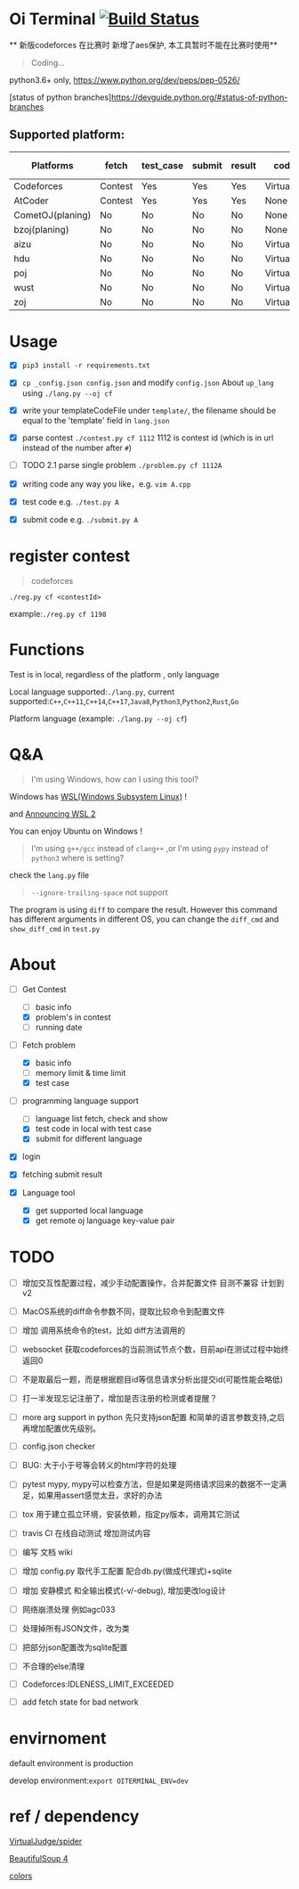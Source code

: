 # Oi Terminal [![Build Status](https://travis-ci.org/CroMarmot/oiTerminal.svg?branch=dev)](https://travis-ci.org/CroMarmot/oiTerminal)

** 新版codeforces 在比赛时 新增了aes保护, 本工具暂时不能在比赛时使用**


> Coding...


python3.6+ only, https://www.python.org/dev/peps/pep-0526/

[status of python branches]https://devguide.python.org/#status-of-python-branches

## Supported platform:

|Platforms|fetch|test_case|submit|result|code ref|short name|contest/problem example|
|---|---|---|---|---|---|---|---|
|Codeforces|Contest|Yes|Yes|Yes|VirtualJudge|cf|1112|
|AtCoder|Contest|Yes|Yes|Yes|None |ac|abc101|
|CometOJ(planing)|No|No|No|No|None |comet|2|
|bzoj(planing)|No|No|No|No|None |bz||
|aizu|No|No|No|No|VirtualJudge|||
|hdu|No|No|No|No|VirtualJudge|||
|poj|No|No|No|No|VirtualJudge|||
|wust|No|No|No|No|VirtualJudge|||
|zoj|No|No|No|No|VirtualJudge|||

# Usage

- [x] `pip3 install -r requirements.txt`

- [x] `cp _config.json config.json` and modify `config.json` About `up_lang` using `./lang.py --oj cf`

- [x] write your templateCodeFile under `template/`, the filename should be equal to the 'template' field in `lang.json`

- [x] parse contest `./contest.py cf 1112` 1112 is contest id (which is in url instead of the number after `#`)

- [ ] TODO 2.1 parse single problem `./problem.py cf 1112A`

- [x] writing code any way you like，e.g. `vim A.cpp`

- [x] test code e.g. `./test.py A`

- [x] submit code e.g. `./submit.py A`

# register contest

> codeforces

`./reg.py cf <contestId>`

example:`./reg.py cf 1198`

# Functions

Test is in local, regardless of the platform , only language

Local language supported:`./lang.py`, current supported:`C++`,`C++11`,`C++14`,`C++17`,`Java8`,`Python3`,`Python2`,`Rust`,`Go`

Platform language (example: `./lang.py --oj cf`)

# Q&A

> I'm using Windows, how can I using this tool?

Windows has [WSL(Windows Subsystem Linux)](https://docs.microsoft.com/en-us/windows/wsl/install-win10) !

and [Announcing WSL 2](https://devblogs.microsoft.com/commandline/announcing-wsl-2/)

You can enjoy Ubuntu on Windows !

> I'm using `g++/gcc` instead of `clang++` ,or I'm using `pypy` instead of `python3` where is setting?

check the `lang.py` file

> `--ignore-trailing-space` not support

The program is using `diff` to compare the result. However this command has different arguments in different OS, you can change the `diff_cmd` and `show_diff_cmd` in `test.py`

# About

- [ ] Get Contest
    - [ ] basic info
    - [x] problem's in contest
    - [ ] running date
    
- [ ] Fetch problem
    - [x] basic info
    - [ ] memory limit & time limit
    - [x] test case
       
- [ ] programming language support
    - [ ] language list fetch, check and show
    - [x] test code in local with test case
    - [x] submit for different language

- [x] login

- [x] fetching submit result

- [x] Language tool
    - [x] get supported local language
    - [x] get remote oj language key-value pair

# TODO

- [ ] 增加交互性配置过程，减少手动配置操作，合并配置文件 目测不兼容 计划到v2

- [ ] MacOS系统的diff命令参数不同，提取比较命令到配置文件

- [ ] 增加 调用系统命令的test，比如 diff方法调用的

- [ ] websocket 获取codeforces的当前测试节点个数，目前api在测试过程中始终返回0

- [ ] 不是取最后一题，而是根据题目id等信息请求分析出提交id(可能性能会略低)

- [ ] 打一半发现忘记注册了，增加是否注册的检测或者提醒？

- [ ] more arg support in python 先只支持json配置 和简单的语言参数支持,之后再增加配置优先级别。

- [ ] config.json checker

- [ ] BUG: 大于小于号等会转义的html字符的处理

- [ ] pytest mypy, mypy可以检查方法，但是如果是网络请求回来的数据不一定满足，如果用assert感觉太丑，求好的办法

- [ ] tox 用于建立孤立环境，安装依赖，指定py版本，调用其它测试

- [ ] travis CI 在线自动测试 增加测试内容

- [ ] 编写 文档 wiki

- [ ] 增加 config.py 取代手工配置 配合db.py(做成代理式)+sqlite

- [ ] 增加 安静模式 和全输出模式(-v/-debug), 增加更改log设计

- [ ] 网络崩溃处理 例如agc033

- [ ] 处理掉所有JSON文件，改为类

- [ ] 把部分json配置改为sqlite配置

- [ ] 不合理的else清理

- [ ] Codeforces:IDLENESS_LIMIT_EXCEEDED

- [ ] add fetch state for bad network

# envirnoment

default environment is production

develop environment:`export OITERMINAL_ENV=dev`

# ref / dependency

[VirtualJudge/spider](https://github.com/VirtualJudge/spider)

[BeautifulSoup 4](https://www.crummy.com/software/BeautifulSoup/bs4/doc/)

[colors](https://misc.flogisoft.com/bash/tip_colors_and_formatting)


